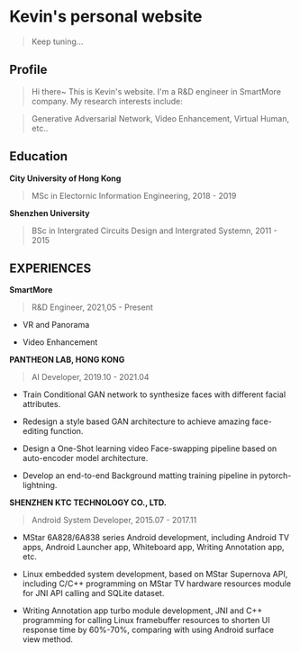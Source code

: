 # Kevin's personal website

> Keep tuning...

## Profile

> Hi there~ This is Kevin's website. I'm a R&D engineer in SmartMore company. My research interests include: 

> Generative Adversarial Network, Video Enhancement, Virtual Human, etc..

## Education

**City University of Hong Kong**

> MSc in Electornic Information Engineering, 2018 - 2019

**Shenzhen University**

> BSc in Intergrated Circuits Design and Intergrated Systemn, 2011 - 2015

## EXPERIENCES

**SmartMore**

> R&D Engineer, 2021,05 - Present

*    VR and Panorama

*    Video Enhancement

**PANTHEON LAB, HONG KONG**

> AI Developer, 2019.10 - 2021.04

*    Train Conditional GAN network to synthesize faces with different facial attributes.

*    Redesign a style based GAN architecture to achieve amazing face-editing function.

*    Design a One-Shot learning video Face-swapping pipeline based on auto-encoder model architecture. 

*    Develop an end-to-end Background matting training pipeline in pytorch-lightning.

**SHENZHEN KTC TECHNOLOGY CO., LTD.**

> Android System Developer, 2015.07 - 2017.11

*    MStar 6A828/6A838 series Android development, including Android TV apps, Android Launcher app, Whiteboard app, Writing Annotation app, etc.

*   Linux embedded system development, based on MStar Supernova API, including C/C++ programming on MStar TV hardware resources module for JNI API calling and SQLite dataset.

*   Writing Annotation app turbo module development, JNI and C++ programming for calling Linux framebuffer resources to shorten UI response time by 60%-70%, comparing with using Android surface view method.

